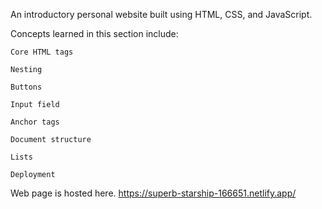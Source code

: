 An introductory personal website built using HTML, CSS, and JavaScript.

Concepts learned in this section include:

    Core HTML tags

    Nesting

    Buttons

    Input field

    Anchor tags

    Document structure

    Lists

    Deployment

Web page is hosted here. https://superb-starship-166651.netlify.app/
